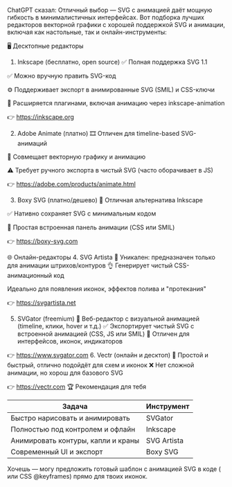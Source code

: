 ChatGPT сказал:
Отличный выбор — SVG с анимацией даёт мощную гибкость в минималистичных интерфейсах. Вот подборка лучших редакторов векторной графики с хорошей поддержкой SVG и анимации, включая как настольные, так и онлайн-инструменты:

🖥️ Десктопные редакторы
1. Inkscape (бесплатно, open source)
✅ Полная поддержка SVG 1.1

✅ Можно вручную править SVG-код

⚙️ Поддерживает экспорт в анимированные SVG (SMIL) и CSS-ключи

🔌 Расширяется плагинами, включая анимацию через inkscape-animation

👉 https://inkscape.org

2. Adobe Animate (платно)
🎞️ Отличен для timeline-based SVG-анимаций

🎨 Совмещает векторную графику и анимацию

⚠️ Требует ручного экспорта в чистый SVG (часто оборачивает в JS)

👉 https://adobe.com/products/animate.html

3. Boxy SVG (платно/дешево)
🧩 Отличная альтернатива Inkscape

✅ Нативно сохраняет SVG с минимальным кодом

🧠 Простая встроенная панель анимации (CSS или SMIL)

👉 https://boxy-svg.com

🌐 Онлайн-редакторы
4. SVG Artista
🎯 Уникален: предназначен только для анимации штрихов/контуров
👌 Генерирует чистый CSS-анимационный код

Идеально для появления иконок, эффектов полива и "протекания"

👉 https://svgartista.net

5. SVGator (freemium)
🧰 Веб-редактор с визуальной анимацией (timeline, клики, hover и т.д.)
✅ Экспортирует чистый SVG с встроенной анимацией (CSS, JS или SMIL)
🚀 Отличен для интерфейсов, иконок, индикаторов

👉 https://www.svgator.com
6. Vectr (онлайн и десктоп)
📐 Простой и быстрый, отлично подойдёт для схем и иконок
❌ Нет сложной анимации, но хорош для базового SVG

👉 https://vectr.com
🏆 Рекомендация для тебя


|Задача|Инструмент|
|---|---|
|Быстро нарисовать и анимировать    | SVGator
|Полностью под контролем и офлайн   | Inkscape
|Анимировать контуры, капли и краны | SVG Artista
|Современный UI и экспорт           | Boxy SVG

Хочешь — могу предложить готовый шаблон с анимацией SVG в коде (<animate> или CSS @keyframes) прямо для твоих иконок.